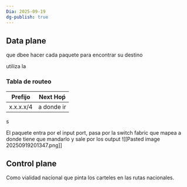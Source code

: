 ```yaml
---
Dia: 2025-09-19
dg-publish: true
---
```


## Data plane
que dbee hacer cada paquete para encontrar su destino

utiliza la
### Tabla de routeo 

| Prefijo   | Next Hoṕ   |
| --------- | ---------- |
| x.x.x.x/4 | a donde ir |
s

El paquete entra por el input port, pasa por la switch fabric que mapea a donde tiene que mandarlo y sale por los output
![[Pasted image 20250919201347.png]]


## Control plane 
Como vialidad nacional que pinta los carteles en las rutas nacionales.